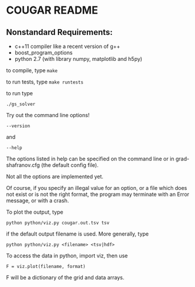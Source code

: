 COUGAR README
=============

Nonstandard Requirements:
-------------------------
* c++11 compiler like a recent version of g++
* boost_program_options
* python 2.7 (with library numpy, matplotlib and h5py)

to compile, type `make`

to run tests, type `make runtests` 

to run type

    ./gs_solver

Try out the command line options!

    --version
and

    --help
    
The options listed in help can be specified on the command line or in grad-shafranov.cfg (the default config file).

Not all the options are implemented yet.

Of course, if you specify an illegal value for an option, or a file which does not exist or is not the right format, the program may terminate with an Error message, or with a crash.

To plot the output, type

    python python/viz.py cougar.out.tsv tsv
    
if the default output filename is used.  More generally, type

    python python/viz.py <filename> <tsv|hdf>
    
To access the data in python, import viz, then use

    F = viz.plot(filename, format)

F will be a dictionary of the grid and data arrays.
